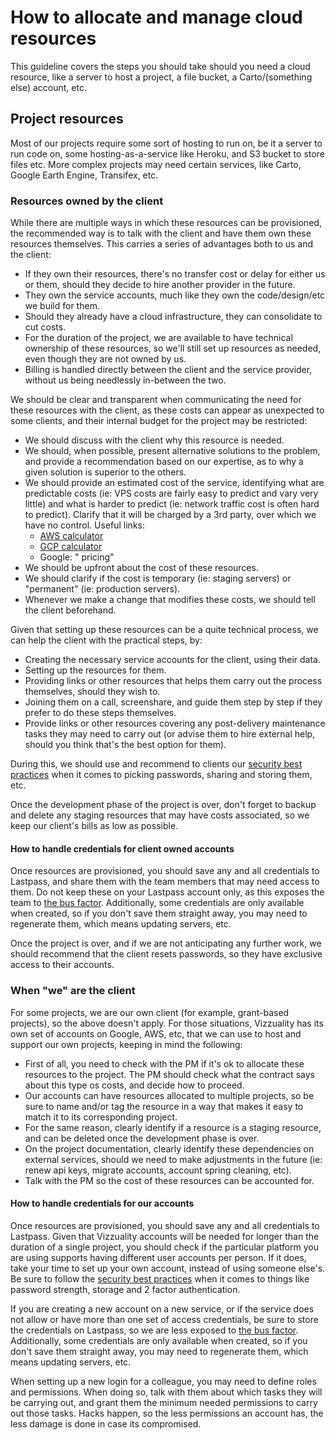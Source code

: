 # How to allocate and manage cloud resources

This guideline covers the steps you should take should you need a cloud resource, like a server to host a project, a file bucket, a Carto/(something else) account, etc.

## Project resources

Most of our projects require some sort of hosting to run on, be it a server to run code on, some hosting-as-a-service like Heroku, and S3 bucket to store files etc. More complex projects may need certain services, like Carto, Google Earth Engine, Transifex, etc.

### Resources owned by the client

While there are multiple ways in which these resources can be provisioned, the recommended way is to talk with the client and have them own these resources themselves. This carries a series of advantages both to us and the client:

- If they own their resources, there's no transfer cost or delay for either us or them, should they decide to hire another provider in the future.
- They own the service accounts, much like they own the code/design/etc we build for them.
- Should they already have a cloud infrastructure, they can consolidate to cut costs.
- For the duration of the project, we are available to have technical ownership of these resources, so we'll still set up resources as needed, even though they are not owned by us.
- Billing is handled directly between the client and the service provider, without us being needlessly in-between the two. 


We should be clear and transparent when communicating the need for these resources with the client, as these costs can appear as unexpected to some clients, and their internal budget for the project may be restricted:
- We should discuss with the client why this resource is needed.
- We should, when possible, present alternative solutions to the problem, and provide a recommendation based on our expertise, as to why a given solution is superior to the others.
- We should provide an estimated cost of the service, identifying what are predictable costs (ie: VPS costs are fairly easy to predict and vary very little) and what is harder to predict (ie: network traffic cost is often hard to predict). Clarify that it will be charged by a 3rd party, over which we have no control. Useful links:
  - [AWS calculator](https://calculator.s3.amazonaws.com/index.html)
  - [GCP calculator](https://cloud.google.com/products/calculator)
  - Google: "<name of the tool or service> pricing"
- We should be upfront about the cost of these resources.
- We should clarify if the cost is temporary (ie: staging servers) or "permanent" (ie: production servers).
- Whenever we make a change that modifies these costs, we should tell the client beforehand.


Given that setting up these resources can be a quite technical process, we can help the client with the practical steps, by:
- Creating the necessary service accounts for the client, using their data.
- Setting up the resources for them.
- Providing links or other resources that helps them carry out the process themselves, should they wish to.
- Joining them on a call, screenshare, and guide them step by step if they prefer to do these steps themselves.
- Provide links or other resources covering any post-delivery maintenance tasks they may need to carry out (or advise them to hire external help, should you think that's the best option for them).

During this, we should use and recommend to clients our [security best practices](https://github.com/Vizzuality/playbook/blob/master/guidelines/security.md) when it comes to picking passwords, sharing and storing them, etc. 

Once the development phase of the project is over, don't forget to backup and delete any staging resources that may have costs associated, so we keep our client's bills as low as possible.

#### How to handle credentials for client owned accounts

Once resources are provisioned, you should save any and all credentials to Lastpass, and share them with the team members that may need access to them. Do not keep these on your Lastpass account only, as this exposes the team to [the bus factor](https://en.wikipedia.org/wiki/Bus_factor). Additionally, some credentials are only available when created, so if you don't save them straight away, you may need to regenerate them, which means updating servers, etc.

Once the project is over, and if we are not anticipating any further work, we should recommend that the client resets passwords, so they have exclusive access to their accounts.


### When "we" are the client

For some projects, we are our own client (for example, grant-based projects), so the above doesn't apply. For those situations, Vizzuality has its own set of accounts on Google, AWS, etc, that we can use to host and support our own projects, keeping in mind the following:
- First of all, you need to check with the PM if it's ok to allocate these resources to the project. The PM should check what the contract says about this type os costs, and decide how to proceed. 
- Our accounts can have resources allocated to multiple projects, so be sure to name and/or tag the resource in a way that makes it easy to match it to its corresponding project.
- For the same reason, clearly identify if a resource is a staging resource, and can be deleted once the development phase is over.
- On the project documentation, clearly identify these dependencies on external services, should we need to make adjustments in the future (ie: renew api keys, migrate accounts, account spring cleaning, etc). 
- Talk with the PM so the cost of these resources can be accounted for.


#### How to handle credentials for our accounts

Once resources are provisioned, you should save any and all credentials to Lastpass. Given that Vizzuality accounts will be needed for longer than the duration of a single project, you should check if the particular platform you are using supports having different user accounts per person. If it does, take your time to set up your own account, instead of using someone else's. Be sure to follow the [security best practices](https://github.com/Vizzuality/playbook/blob/master/guidelines/security.md) when it comes to things like password strength, storage and 2 factor authentication.

If you are creating a new account on a new service, or if the service does not allow or have more than one set of access credentials, be sure to store the credentials on Lastpass, so we are less exposed to [the bus factor](https://en.wikipedia.org/wiki/Bus_factor). Additionally, some credentials are only available when created, so if you don't save them straight away, you may need to regenerate them, which means updating servers, etc.

When setting up a new login for a colleague, you may need to define roles and permissions. When doing so, talk with them about which tasks they will be carrying out, and grant them the minimum needed permissions to carry out those tasks. Hacks happen, so the less permissions an account has, the less damage is done in case its compromised. 
